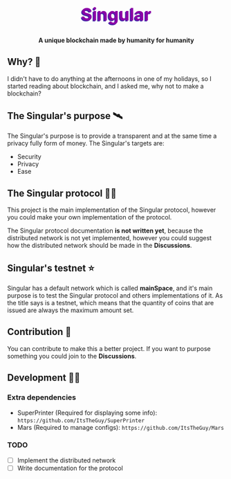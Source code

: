 <h1 style="color:#8b00a6;text-shadow: -2px 2px #4328a6;font-size:40px", align="center">Singular</h1>

<h4 align="center">A unique blockchain made by humanity for humanity</h3>

## Why? 🚀
I didn't have to do anything at the afternoons in one of my holidays, so I started reading about blockchain, and I asked me, why not to make a blockchain?

## The Singular's purpose 🛰
The Singular's purpose is to provide a transparent and at the same time a privacy fully form of money. The Singular's targets are:
- Security
- Privacy
- Ease

## The Singular protocol 🧑‍🚀
This project is the main implementation of the Singular protocol, however you could make your own implementation of the protocol.

The Singular protocol documentation **is not written yet**, because the distributed network is not yet implemented, however you could suggest how the distributed network should be made in the **Discussions**.

## Singular's testnet ⭐️
Singular has a default network which is called **mainSpace**, and it's main purpose is to test the Singular protocol and others implementations of it. As the title says is a testnet, which means that the quantity of coins that are issued are always the maximum amount set.

## Contribution 🌈
You can contribute to make this a better project. If you want to purpose something you could join to the **Discussions**.

## Development 🧑‍💻
### Extra dependencies
- SuperPrinter (Required for displaying some info): `https://github.com/ItsTheGuy/SuperPrinter`
- Mars (Required to manage configs): `https://github.com/ItsTheGuy/Mars`

### TODO
- [ ] Implement the distributed network
- [ ] Write documentation for the protocol

